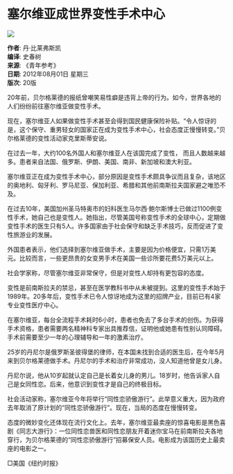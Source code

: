 # 塞尔维亚成世界变性手术中心

![](../../../images/2012-08/01/20/2012080120_brief.jpg)

**作者**: 丹·比莱弗斯凯  
**编译**: 史春树  
**来源**: 《青年参考》  
**日期**: 2012年08月01日 星期三  
**版次**: 20版  

20年前，贝尔格莱德的报纸曾嘲笑易性癖是违背上帝的行为。如今，世界各地的人们纷纷前往塞尔维亚做变性手术。

现在，塞尔维亚人如果做变性手术甚至会得到国民健康保险补贴。“令人惊讶的是，这个保守、重男轻女的国家正在成为变性手术中心，社会态度正慢慢转变。”贝尔格莱德的变性活动家克里斯蒂安说。

在过去一年，大约100名外国人和塞尔维亚人在该国完成了变性， 而且人数越来越多。患者来自法国、俄罗斯、伊朗、美国、南非、新加坡和澳大利亚。

塞尔维亚正在成为变性手术中心，部分原因是变性手术颇具争议而且复杂，该地区的奥地利、匈牙利、罗马尼亚、保加利亚、希腊和其他前南斯拉夫国家避之唯恐不及。

在过去10年，美国加州圣马特奥市的妇科医生马尔西·鲍尔斯博士已做过1100例变性手术，她自己也是变性人。她指出，尽管美国号称变性手术的全球中心，定期做变性手术的医生只有5人。许多国家由于社会保守和缺乏手术技巧，反而促进了变性旅游业的发展。

外国患者表示，他们选择到塞尔维亚做手术，主要是因为价格便宜，只需1万美元。比较而言，一些更昂贵的女变男手术在美国一些诊所要花费5万美元以上。

社会学家称，尽管塞尔维亚非常保守，但是对变性人却持有更包容的态度。

变性是前南斯拉夫的禁忌，甚至在医学教科书中从未被提到。这里的变性手术始于1989年。20多年后，变性手术已令人惊讶地成为这里的招牌产业，目前已有4家专业变性医疗中心。

在塞尔维亚，每台全流程手术耗时6小时，患者也免去了多台手术的创伤。为获得手术资格，患者需要两名精神科专家出具推荐信，证明他或她患有性别认同障碍。手术前需要至少一年的心理辅导和一年的激素治疗。

25岁的丹尼尔是俄罗斯圣彼得堡的律师，在本国未找到合适的医生后，在今年5月来到贝尔格莱德做手术。丹尼尔的手术和治疗非常成功，没人知道他曾是女儿身。

丹尼尔说，他从10岁起就认定自己是长着女儿身的男儿。18岁时，他告诉家人自己是女同性恋。后来，他意识到变性才是自己的终极目标。

社会活动家称，塞尔维亚今年将举行“同性恋骄傲游行”。此举意义重大，因为政府去年取消了原计划的“同性恋骄傲游行”。现在，当局的态度在慢慢转变。

态度的微妙变化还体现在流行文化上。去年，塞尔维亚最卖座的惊喜电影是黑色喜剧《同志大游行》：一位同性恋兽医和同性恋朋友开着迷你宝马在前南斯拉夫各地穿行，为贝尔格莱德的“同性恋骄傲游行”招募保安人员。电影成为该国历史上最卖座的电影之一。

□美国《纽约时报》